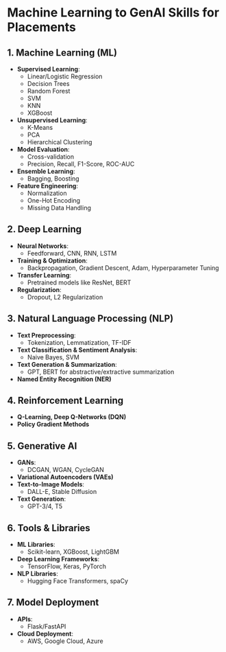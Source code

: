 # Machine Learning to GenAI Skills for Placements

## 1. Machine Learning (ML)
   - **Supervised Learning**: 
     - Linear/Logistic Regression
     - Decision Trees
     - Random Forest
     - SVM
     - KNN
     - XGBoost
   - **Unsupervised Learning**: 
     - K-Means
     - PCA
     - Hierarchical Clustering
   - **Model Evaluation**: 
     - Cross-validation
     - Precision, Recall, F1-Score, ROC-AUC
   - **Ensemble Learning**: 
     - Bagging, Boosting
   - **Feature Engineering**: 
     - Normalization
     - One-Hot Encoding
     - Missing Data Handling

## 2. Deep Learning
   - **Neural Networks**: 
     - Feedforward, CNN, RNN, LSTM
   - **Training & Optimization**: 
     - Backpropagation, Gradient Descent, Adam, Hyperparameter Tuning
   - **Transfer Learning**: 
     - Pretrained models like ResNet, BERT
   - **Regularization**: 
     - Dropout, L2 Regularization

## 3. Natural Language Processing (NLP)
   - **Text Preprocessing**: 
     - Tokenization, Lemmatization, TF-IDF
   - **Text Classification & Sentiment Analysis**: 
     - Naive Bayes, SVM
   - **Text Generation & Summarization**: 
     - GPT, BERT for abstractive/extractive summarization
   - **Named Entity Recognition (NER)**

## 4. Reinforcement Learning
   - **Q-Learning, Deep Q-Networks (DQN)**
   - **Policy Gradient Methods**

## 5. Generative AI
   - **GANs**: 
     - DCGAN, WGAN, CycleGAN
   - **Variational Autoencoders (VAEs)**
   - **Text-to-Image Models**: 
     - DALL-E, Stable Diffusion
   - **Text Generation**: 
     - GPT-3/4, T5

## 6. Tools & Libraries
   - **ML Libraries**: 
     - Scikit-learn, XGBoost, LightGBM
   - **Deep Learning Frameworks**: 
     - TensorFlow, Keras, PyTorch
   - **NLP Libraries**: 
     - Hugging Face Transformers, spaCy

## 7. Model Deployment
   - **APIs**: 
     - Flask/FastAPI
   - **Cloud Deployment**: 
     - AWS, Google Cloud, Azure
